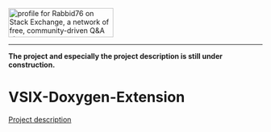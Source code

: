 <a href="https://stackexchange.com/users/7322082/rabbid76"><img src="https://stackexchange.com/users/flair/7322082.png" width="208" height="58" alt="profile for Rabbid76 on Stack Exchange, a network of free, community-driven Q&amp;A sites" title="profile for Rabbid76 on Stack Exchange, a network of free, community-driven Q&amp;A sites" /></a>

---

**The project and especially the project description is still under construction.**


# VSIX-Doxygen-Extension
[Project description](https://rabbid76.github.io/VSIX-Doxygen-Extension/index.html)
